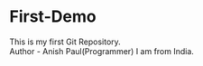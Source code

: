 # First-Demo
This is my first Git Repository.
<br>
Author - Anish Paul(Programmer)
I am from India.
